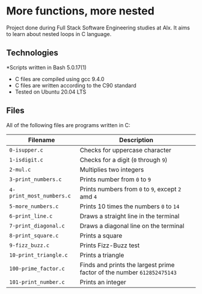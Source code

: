 # More functions, more nested

Project done during Full Stack Software Engineering studies at Alx. It aims to learn about nested loops in C language.

## Technologies

*Scripts written in Bash 5.0.17(1)
* C files are compiled using gcc 9.4.0
* C files are written according to the C90 standard
* Tested on Ubuntu 20.04 LTS

## Files

All of the following files are programs written in C:

Filename | Description
--- | ---
`0-isupper.c` | Checks for uppercase character
`1-isdigit.c` | Checks for a digit (`0` through `9`)
`2-mul.c` | Multiplies two integers
`3-print_numbers.c` | Prints number from `0` to `9`
`4-print_most_numbers.c` | Prints numbers from `0` to `9`, except `2` amd `4` 
`5-more_numbers.c` | Prints 10 times the numbers `0` to `14`
`6-print_line.c` | Draws a straight line in the terminal
`7-print_diagonal.c` | Draws a diagonal line on the terminal
`8-print_square.c` | Prints a square
`9-fizz_buzz.c` | Prints Fizz-Buzz test
`10-print_triangle.c` | Prints a triangle
`100-prime_factor.c` | Finds and prints the largest prime factor of the number `612852475143`
`101-print_number.c` | Prints an integer
